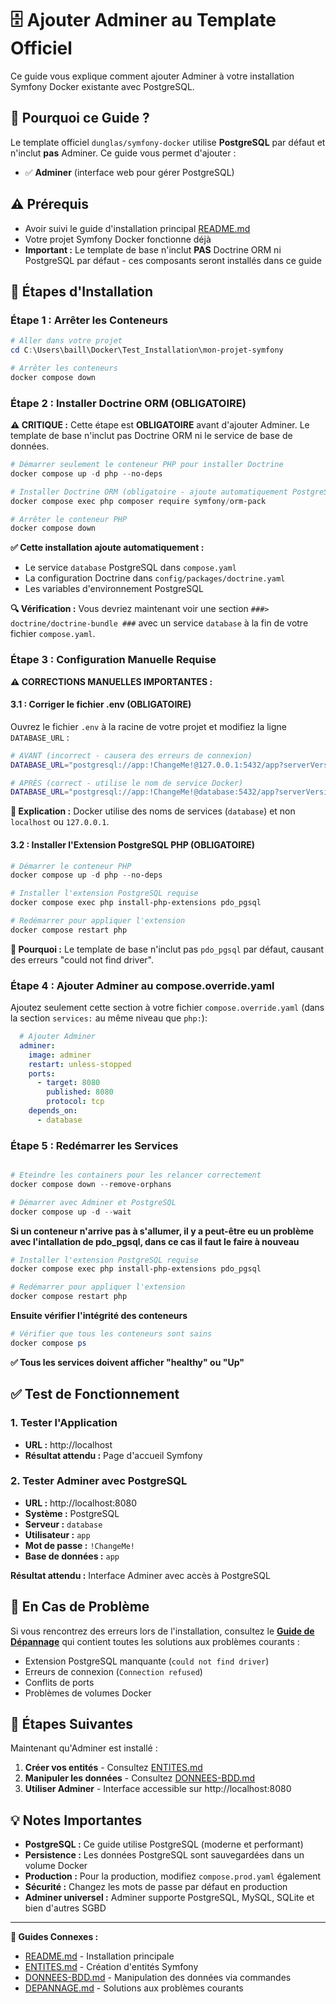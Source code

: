 # 🗄️ Ajouter Adminer au Template Officiel

Ce guide vous explique comment ajouter Adminer à votre installation Symfony Docker existante avec PostgreSQL.

## 🎯 Pourquoi ce Guide ?

Le template officiel `dunglas/symfony-docker` utilise **PostgreSQL** par défaut et n'inclut **pas** Adminer. Ce guide vous permet d'ajouter :
- ✅ **Adminer** (interface web pour gérer PostgreSQL)

## ⚠️ Prérequis

- Avoir suivi le guide d'installation principal [README.md](README.md)
- Votre projet Symfony Docker fonctionne déjà
- **Important :** Le template de base n'inclut **PAS** Doctrine ORM ni PostgreSQL par défaut - ces composants seront installés dans ce guide

## 🚀 Étapes d'Installation

### Étape 1 : Arrêter les Conteneurs

```powershell
# Aller dans votre projet
cd C:\Users\baill\Docker\Test_Installation\mon-projet-symfony

# Arrêter les conteneurs
docker compose down
```

### Étape 2 : Installer Doctrine ORM (OBLIGATOIRE)

**⚠️ CRITIQUE :** Cette étape est **OBLIGATOIRE** avant d'ajouter Adminer. Le template de base n'inclut pas Doctrine ORM ni le service de base de données.

```powershell
# Démarrer seulement le conteneur PHP pour installer Doctrine
docker compose up -d php --no-deps

# Installer Doctrine ORM (obligatoire - ajoute automatiquement PostgreSQL)
docker compose exec php composer require symfony/orm-pack

# Arrêter le conteneur PHP
docker compose down
```

**✅ Cette installation ajoute automatiquement :**
- Le service `database` PostgreSQL dans `compose.yaml`
- La configuration Doctrine dans `config/packages/doctrine.yaml`
- Les variables d'environnement PostgreSQL

**🔍 Vérification :** Vous devriez maintenant voir une section `###> doctrine/doctrine-bundle ###` avec un service `database` à la fin de votre fichier `compose.yaml`.

### Étape 3 : Configuration Manuelle Requise

**⚠️ CORRECTIONS MANUELLES IMPORTANTES :**

#### 3.1 : Corriger le fichier .env (OBLIGATOIRE)

Ouvrez le fichier `.env` à la racine de votre projet et modifiez la ligne `DATABASE_URL` :

```bash
# AVANT (incorrect - causera des erreurs de connexion)
DATABASE_URL="postgresql://app:!ChangeMe!@127.0.0.1:5432/app?serverVersion=16&charset=utf8"

# APRÈS (correct - utilise le nom de service Docker)
DATABASE_URL="postgresql://app:!ChangeMe!@database:5432/app?serverVersion=16&charset=utf8"
```

**📝 Explication :** Docker utilise des noms de services (`database`) et non `localhost` ou `127.0.0.1`.

#### 3.2 : Installer l'Extension PostgreSQL PHP (OBLIGATOIRE)

```powershell
# Démarrer le conteneur PHP
docker compose up -d php --no-deps

# Installer l'extension PostgreSQL requise
docker compose exec php install-php-extensions pdo_pgsql

# Redémarrer pour appliquer l'extension
docker compose restart php
```

**📝 Pourquoi :** Le template de base n'inclut pas `pdo_pgsql` par défaut, causant des erreurs "could not find driver".

### Étape 4 : Ajouter Adminer au compose.override.yaml

Ajoutez seulement cette section à votre fichier `compose.override.yaml` (dans la section `services:` au même niveau que `php:`):

```yaml
  # Ajouter Adminer
  adminer:
    image: adminer
    restart: unless-stopped
    ports:
      - target: 8080
        published: 8080
        protocol: tcp
    depends_on:
      - database
```

### Étape 5 : Redémarrer les Services

```powershell

# Eteindre les containers pour les relancer correctement
docker compose down --remove-orphans

# Démarrer avec Adminer et PostgreSQL
docker compose up -d --wait
```

**Si un conteneur n'arrive pas à s'allumer, il y a peut-être eu un problème avec l'intallation de pdo_pgsql, dans ce cas il faut le faire à nouveau**

```powershell
# Installer l'extension PostgreSQL requise
docker compose exec php install-php-extensions pdo_pgsql

# Redémarrer pour appliquer l'extension
docker compose restart php
```

**Ensuite vérifier l'intégrité des conteneurs**

```powershell
# Vérifier que tous les conteneurs sont sains
docker compose ps
```

**✅ Tous les services doivent afficher "healthy" ou "Up"**

## ✅ Test de Fonctionnement

### 1. Tester l'Application
- **URL :** http://localhost
- **Résultat attendu :** Page d'accueil Symfony

### 2. Tester Adminer avec PostgreSQL
- **URL :** http://localhost:8080
- **Système :** PostgreSQL
- **Serveur :** `database`
- **Utilisateur :** `app`
- **Mot de passe :** `!ChangeMe!`
- **Base de données :** `app`

**Résultat attendu :** Interface Adminer avec accès à PostgreSQL

## 🛑 En Cas de Problème

Si vous rencontrez des erreurs lors de l'installation, consultez le **[Guide de Dépannage](DEPANNAGE.md)** qui contient toutes les solutions aux problèmes courants :
- Extension PostgreSQL manquante (`could not find driver`)
- Erreurs de connexion (`Connection refused`)
- Conflits de ports
- Problèmes de volumes Docker

## 🎯 Étapes Suivantes

Maintenant qu'Adminer est installé :

1. **Créer vos entités** - Consultez [ENTITES.md](ENTITES.md)
2. **Manipuler les données** - Consultez [DONNEES-BDD.md](DONNEES-BDD.md)
3. **Utiliser Adminer** - Interface accessible sur http://localhost:8080

## 💡 Notes Importantes

- **PostgreSQL :** Ce guide utilise PostgreSQL (moderne et performant)
- **Persistence :** Les données PostgreSQL sont sauvegardées dans un volume Docker
- **Production :** Pour la production, modifiez `compose.prod.yaml` également
- **Sécurité :** Changez les mots de passe par défaut en production
- **Adminer universel :** Adminer supporte PostgreSQL, MySQL, SQLite et bien d'autres SGBD

---

**🔗 Guides Connexes :**
- [README.md](README.md) - Installation principale
- [ENTITES.md](ENTITES.md) - Création d'entités Symfony
- [DONNEES-BDD.md](DONNEES-BDD.md) - Manipulation des données via commandes
- [DEPANNAGE.md](DEPANNAGE.md) - Solutions aux problèmes courants